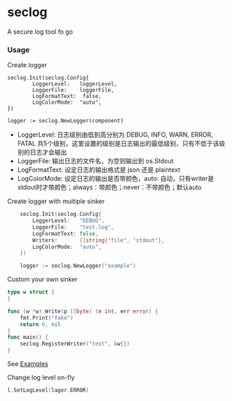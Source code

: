 # seclog

A secure log tool fo go
### Usage
Create logger
```
seclog.Init(seclog.Config{
        LoggerLevel:   loggerLevel,
        LoggerFile:    loggerFile,
        LogFormatText:  false,
        LogColorMode:  "auto",
})

logger := seclog.NewLogger(component)
```

* LoggerLevel: 日志级别由低到高分别为 DEBUG, INFO, WARN, ERROR, FATAL 共5个级别，这里设置的级别是日志输出的最低级别，只有不低于该级别的日志才会输出
* LoggerFile: 输出日志的文件名，为空则输出到 os.Stdout
* LogFormatText: 设定日志的输出格式是 json 还是 plaintext
* LogColorMode: 设定日志的输出是否带颜色，auto: 自动，只有writer是stdout时才带颜色；always：带颜色；never：不带颜色；默认auto

Create logger with multiple sinker
```go
	seclog.Init(seclog.Config{
		LoggerLevel:   "DEBUG",
		LoggerFile:    "test.log",
		LogFormatText: false,
		Writers:       []string{"file", "stdout"},
		LogColorMode:  "auto",
	})

	logger := seclog.NewLogger("example")
```

Custom your own sinker
```go
type w struct {
}

func (w *w) Write(p []byte) (n int, err error) {
	fmt.Print("fake")
	return 0, nil
}
func main() {
	seclog.RegisterWriter("test", &w{})
}

```
See [Examples](examples)

Change log level on-fly
```go
l.SetLogLevel(lager.ERROR)
```
